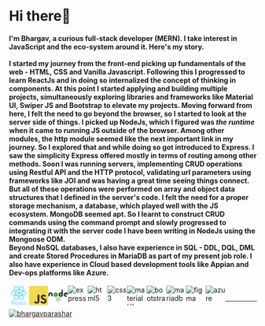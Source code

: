 <h1 align="left">Hi there👋</h1>
<h4 align="left">
  I'm Bhargav, a curious full-stack developer (MERN). I take interest in JavaScript and the eco-system around it. Here's my story. </br></br> I started my journey from the front-end picking up fundamentals of the web - HTML, CSS and Vanilla Javascript. Following this I progressed to learn ReactJs and in doing so internalized the concept of thinking in components. At this point I started applying and building multiple projects, simultaneously exploring libraries and frameworks like Material UI, Swiper JS and Bootstrap to elevate my projects. Moving forward from here, I felt the need to go beyond the browser, so I started to look at the server side of things. I picked up NodeJs, which I figured was <i>the runtime</i> when it came to running JS outside of the browser. Among other modules, the http module seemed like the next important link in my journey. So I explored that and while doing so got introduced to Express. I saw the simplicity Express offered mostly in terms of routing among other methods. Soon I was running servers, implementing CRUD operations using Restful API and the HTTP protocol, validating url parameters using frameworks like JOI and was having a great time seeing things connect. But all of these operations were performed on array and object data structures that I defined in the server's code. I felt the need for a proper storage mechanism, a database, which played well with the JS ecosystem. MongoDB seemed apt. So I learnt to construct CRUD commands using the command prompt and slowly progressed to integrating it with the server code I have been writing in NodeJs using the Mongoose ODM. </br> Beyond NoSQL databases, I also have experience in SQL - DDL, DQL, DML and create Stored Procedures in MariaDB as part of my present job role. I also have experience in Cloud based development tools like Appian and Dev-ops platforms like Azure.   
</h4>


<p align="left">
  <a href="https://reactjs.org/" target="_blank" rel="noreferrer" style="text-decoration:none">
    <img
      align="left"
      src="https://raw.githubusercontent.com/devicons/devicon/master/icons/react/react-original-wordmark.svg"
      alt="react"
      width="40"
      height="40"
    />
  </a>

   <a href="https://developer.mozilla.org/en-US/docs/Web/JavaScript" target="_blank" rel="noreferrer"  style="text-decoration:none">
    <img
      align="left"
      src="https://raw.githubusercontent.com/devicons/devicon/master/icons/javascript/javascript-original.svg"
      alt="javascript"
      width="40"
      height="40"
    />
  </a>

  <a href="https://nodejs.org" target="_blank" rel="noreferrer" style="text-decoration:none"> 
  <img 
    align="left"
    src="https://raw.githubusercontent.com/devicons/devicon/master/icons/nodejs/nodejs-original-wordmark.svg" 
    alt="nodejs" 
    width="40" 
    height="40"
  /> 
  </a>

  <a href="https://expressjs.com" target="_blank" rel="noreferrer" style="text-decoration:none"> 
  <img 
    align="left"
    src="https://w7.pngwing.com/pngs/925/447/png-transparent-express-js-node-js-javascript-mongodb-node-js-text-trademark-logo.png" 
    alt="express" 
    width="40"
    height="40"
    /> 
  </a> 

   <a href="https://www.w3.org/html/" target="_blank" rel="noreferrer"  style="text-decoration:none">
    <img
      align="left"
      src="https://upload.wikimedia.org/wikipedia/commons/8/82/Devicon-html5-plain.svg"
      alt="html5"
      width="40"
      height="40"
    />
  </a>

  <a href="https://www.w3schools.com/css/" target="_blank" rel="noreferrer"  style="text-decoration:none">
    <img
      align="left"
      src="https://upload.wikimedia.org/wikipedia/commons/6/62/CSS3_logo.svg"
      alt="css3"
      width="40"
      height="40"
    />
  </a>


  <a href="https://mui.com/material-ui/" target="_blank" rel="noreferrer" style="text-decoration:none"> 
  <img 
    align="left"
    src="https://img.icons8.com/?size=100&id=gFw7X5Tbl3ss&format=png&color=000000" 
    alt="material UI" 
    width="40"
    height="40"
    /> 
  </a> 

  <a href="https://getbootstrap.com" target="_blank" rel="noreferrer"  style="text-decoration:none">
    <img
      align="left"
      src="https://upload.wikimedia.org/wikipedia/commons/b/b2/Bootstrap_logo.svg"
      alt="bootstrap"
      width="40"
      height="40"
    />
  </a>

  <a href="https://mariadb.org/" target="_blank" rel="noreferrer"  style="text-decoration:none">
    <img
      align="left"
      src="https://www.vectorlogo.zone/logos/mariadb/mariadb-icon.svg"
      alt="mariadb"
      width="40"
      height="40"
    />
  </a>
   <a href="https://www.figma.com/" target="_blank" rel="noreferrer"  style="text-decoration:none">
    <img
      align="left"
      src="https://www.vectorlogo.zone/logos/figma/figma-icon.svg"
      alt="figma"
      width="40"
      height="40"
    />
  </a>
  <a href="https://azure.microsoft.com/en-in/" target="_blank" rel="noreferrer"  style="text-decoration:none">
    <img
      align="left"
      src="https://www.vectorlogo.zone/logos/microsoft_azure/microsoft_azure-icon.svg"
      alt="azure"
      width="40"
      height="40"
    />
  </a>
</br>
<hr >




<p align="left">
  <a href="https://linkedin.com/in/bhargavparashar" target="blank"
    ><img
      align="center"
      src="https://raw.githubusercontent.com/rahuldkjain/github-profile-readme-generator/master/src/images/icons/Social/linked-in-alt.svg"
      alt="bhargavparashar"
      height="15"
      width="25"
  /></a>
  
</p>
